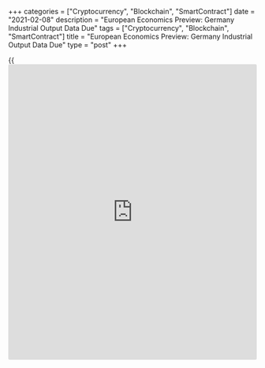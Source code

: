 +++
categories = ["Cryptocurrency", "Blockchain", "SmartContract"]
date = "2021-02-08"
description = "European Economics Preview: Germany Industrial Output Data Due"
tags = ["Cryptocurrency", "Blockchain", "SmartContract"]
title = "European Economics Preview: Germany Industrial Output Data Due"
type = "post"
+++

{{<iframe id="large-banner" src="https://www.bounty.group/#slide=4.0" width="100%" height="600" scrolling="no" style="border: 0px solid rgb(216, 221, 230); border-radius: 3px;">}}

Industrial production data from Germany and [investor](https://www.fintechee.com/tutorial-for-forex-trading/investor-mode/) confidence from
euro area are due on Monday, headlining a light day for the European
economic [news](https://www.letsplayfx.com/blog/forex-news-website/).

At 1.45 am ET, the Swiss State Secretariat for Economic Affairs releases
unemployment data for January. Economists forecast the jobless rate to
rise to a seasonally adjusted 3.5 percent from 3.4 percent in December.

At 2.00 am ET, Destatis is slated to issue Germany's industrial
production data for December. Economists forecast output to grow 0.3
percent on month, slower than the 0.9 percent rise seen in November.

At 3.00 am ET, Spain's INE releases industrial production data for
December. Production had declined 3.8 percent annually in November.  
  
In the meantime, foreign trade figures are due from Austria, Hungary and
the Czech Republic.

At 4.30 am ET, Eurozone Sentix [investor](https://www.fintechee.com/tutorial-for-forex-trading/investor-mode/) confidence data is due. The
sentiment index is seen at 1.9 in February versus 1.3 in January.

For comments and feedback [contact](https://www.playgroundfx.com/contact/): editorial@rtt[news](https://www.letsplayfx.com/blog/forex-news-website/).com

[Economic News][1]

 **What parts of the world are seeing the best (and worst) economic
performances lately? Click[here][2] to check out our [Econ Scorecard][2]
and find out! See up-to-the-moment [ranking](https://www.playgroundfx.com/blog/crypto-exchange-ranking/)s for the best and worst
performers in [GDP][3], [unemployment rate][4], [inflation][5] and much
more.**

   1. www.rtt[news](https://www.letsplayfx.com/blog/forex-news-website/).com/Content/EconomicNews.aspx
   2. www.rtt[news](https://www.letsplayfx.com/blog/forex-news-website/).com/economic-scorecard/world-rank/PPI/highest-performance.aspx
   3. www.rtt[news](https://www.letsplayfx.com/blog/forex-news-website/).com/economic-scorecard/world-rank/GDP/highest-performance.aspx
   4. www.rtt[news](https://www.letsplayfx.com/blog/forex-news-website/).com/economic-scorecard/world-rank/unemployment-rate/lowest-performance.aspx
   5. www.rtt[news](https://www.letsplayfx.com/blog/forex-news-website/).com/economic-scorecard/world-rank/CPI/highest-performance.aspx
